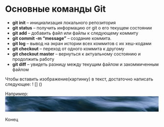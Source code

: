 # Основные команды Git

*	**git init** – инициализация локального репозитория
*	**git status** – получить информацию от git о его текущем состоянии
*	**git add** – добавить файл или файлы к следующему коммиту
*	**git commit -m “message”** – создание коммита.
*	**git log** – вывод на экран истории всех коммитов с их хеш-кодами
*	**git checkout** – переход от одного коммита к другому
*	**git checkout master** – вернуться к актуальному состоянию и продолжить работу
*	**git diff** – увидеть разницу между текущим файлом и закоммиченным файлом

Чтобы вставить изображение(картинку) в текст, достаточно написать следующее:
! [] ()

Например:
![это волна!](wave.jpg)

Конец

